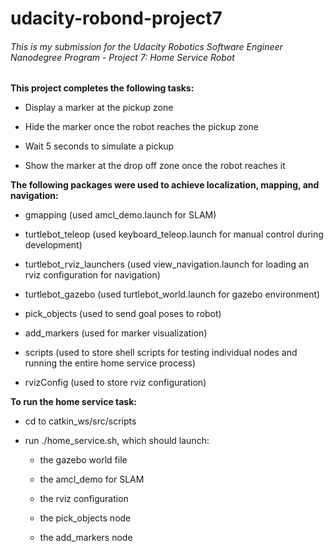 # udacity-robond-project7
###### This is my submission for the Udacity Robotics Software Engineer Nanodegree Program - Project 7: Home Service Robot


**This project completes the following tasks:**

- Display a marker at the pickup zone

- Hide the marker once the robot reaches the pickup zone

- Wait 5 seconds to simulate a pickup

- Show the marker at the drop off zone once the robot reaches it


**The following packages were used to achieve localization, mapping, and navigation:**

- gmapping (used amcl_demo.launch for SLAM)

- turtlebot_teleop (used keyboard_teleop.launch for manual control during development)

- turtlebot_rviz_launchers (used view_navigation.launch for loading an rviz configuration for navigation)

- turtlebot_gazebo (used turtlebot_world.launch for gazebo environment)

- pick_objects (used to send goal poses to robot)

- add_markers (used for marker visualization)

- scripts (used to store shell scripts for testing individual nodes and running the entire home service process)

- rvizConfig (used to store rviz configuration)


**To run the home service task:**

- cd to catkin_ws/src/scripts

- run ./home_service.sh, which should launch:

  - the gazebo world file
  
  - the amcl_demo for SLAM
  
  - the rviz configuration
  
  - the pick_objects node
  
  - the add_markers node
